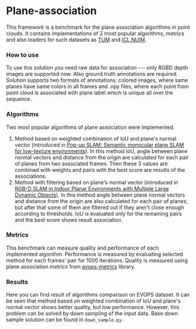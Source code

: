 # Plane-association
This framework is a benchmark for the plane association algorithms in point clouds.
It contains implementations of 2 most popular algorithms, metrics and also loaders for such datasets 
as [TUM](https://vision.in.tum.de/data/datasets/rgbd-dataset) and [ICL NUIM](https://www.doc.ic.ac.uk/~ahanda/VaFRIC/iclnuim.html).

### How to use
To use this solution you need raw data for association --- only RGBD depth images are supported now.
Also ground truth annotations are required. Solution supports two formats of annotations: colored images, where same planes have same colors in all frames 
and .npy files, where each point from point cloud is associated with plane label which is unique all over the sequence.

### Algorithms
Two most popular algorithms of plane association were implemented.
1. Method based on weighted combination of IoU and plane's normal vector (introduced in [Pop-up SLAM: Semantic monocular plane SLAM for low-texture environments](https://ieeexplore.ieee.org/document/7759204)). In this method IoU, angle between plane normal vectors and distance from the origin are calculated
for each pair of planes from two associated frames. Then these 3 values are combined with weights and pairs with the best score are results of the associations.
2. Method with filtering based on plane's normal vector (introduced in [RGB-D SLAM in Indoor Planar Environments with Multiple Large Dynamic Objects](https://arxiv.org/abs/2203.02882)). In this method  angle between plane normal vectors and distance from the origin are also calculated for each pair of planes, but
after that some of them are filtered out if they aren't close enough according to thresholds. IoU is evaluated only for the remaining pairs and the best score shows result association.

### Metrics
This benchmark can measure quality and performance of each implemented algorithm. Performance is measured by evaluating selected method for each frames' pair for 1000 iterations.
Quality is measured using plane association metrics from [evops-metrics](https://github.com/prime-slam/evops-metrics) library.

### Results
Here you can find result of algorithms comparison on EVOPS dataset. It can be seen that method based on weighted combination of IoU and plane's normal vector shows better quality,
but low performance. However, this problem can be solved by down sampling of the input data. Base down sample solution can be found in `down_sample.py`.
